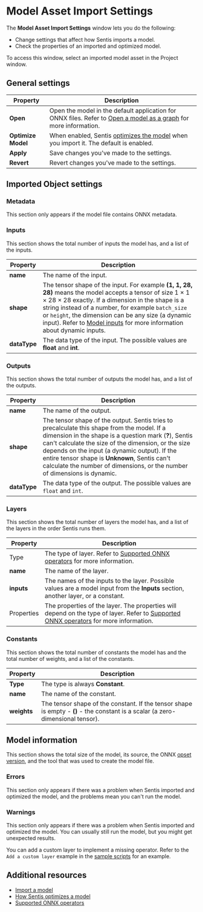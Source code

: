 # Model Asset Import Settings

The **Model Asset Import Settings** window lets you do the following:

- Change settings that affect how Sentis imports a model.
- Check the properties of an imported and optimized model.

To access this window, select an imported model asset in the Project window.

## General settings

|Property|Description|
|-|-|
|**Open**|Open the model in the default application for ONNX files. Refer to [Open a model as a graph](inspect-a-model.md#open-a-model-as-a-graph) for more information.|
|**Optimize Model**|When enabled, Sentis [optimizes the model](models-concept.md#how-sentis-optimizes-a-model) when you import it. The default is enabled.|
|**Apply**|Save changes you've made to the settings.|
|**Revert**|Revert changes you've made to the settings.|

## Imported Object settings

### Metadata

This section only appears if the model file contains ONNX metadata.

### Inputs

This section shows the total number of inputs the model has, and a list of the inputs.

|Property|Description|
|-|-|
|**name**|The name of the input.|
|**shape**|The tensor shape of the input. For example **(1, 1, 28, 28)** means the model accepts a tensor of size 1 × 1 × 28 × 28 exactly. If a dimension in the shape is a string instead of a number, for example `batch_size` or `height`, the dimension can be any size (a dynamic input). Refer to [Model inputs](models-concept.md#model-inputs) for more information about dynamic inputs. |
|**dataType**|The data type of the input. The possible values are **float** and **int**.|

### Outputs

This section shows the total number of outputs the model has, and a list of the outputs.

|Property|Description|
|-|-|
|**name**|The name of the output.|
|**shape**|The tensor shape of the output. Sentis tries to precalculate this shape from the model. If a dimension in the shape is a question mark (**?**), Sentis can't calculate the size of the dimension, or the size depends on the input (a dynamic output). If the entire tensor shape is **Unknown**, Sentis can't calculate the number of dimensions, or the number of dimensions is dynamic. |
|**dataType**|The data type of the output. The possible values are `float` and `int`.|

### Layers

This section shows the total number of layers the model has, and a list of the layers in the order Sentis runs them.

|Property|Description|
|-|-|
|Type|The type of layer. Refer to [Supported ONNX operators](supported-operators.md) for more information.|
|**name**|The name of the layer.|
|**inputs**|The names of the inputs to the layer. Possible values are a model input from the **Inputs** section, another layer, or a constant.|
|Properties|The properties of the layer. The properties will depend on the type of layer. Refer to [Supported ONNX operators](supported-operators.md) for more information.|

### Constants

This section shows the total number of constants the model has and the total number of weights, and a list of the constants.

|Property|Description|
|-|-|
|**Type**|The type is always **Constant**.|
|**name**|The name of the constant.|
|**weights**|The tensor shape of the constant. If the tensor shape is empty - **()** - the constant is a scalar (a zero-dimensional tensor).|

## Model information

This section shows the total size of the model, its source, the ONNX [opset version](https://github.com/onnx/onnx/blob/main/docs/Versioning.md#released-versions), and the tool that was used to create the model file.

### Errors

This section only appears if there was a problem when Sentis imported and optimized the model, and the problems mean you can't run the model.

### Warnings

This section only appears if there was a problem when Sentis imported and optimized the model. You can usually still run the model, but you might get unexpected results.

You can add a custom layer to implement a missing operator. Refer to the `Add a custom layer` example in the [sample scripts](package-samples.md) for an example.

## Additional resources

- [Import a model](import-a-model.md)
- [How Sentis optimizes a model](models-concept.md#how-sentis-optimizes-a-model)
- [Supported ONNX operators](supported-operators.md)


